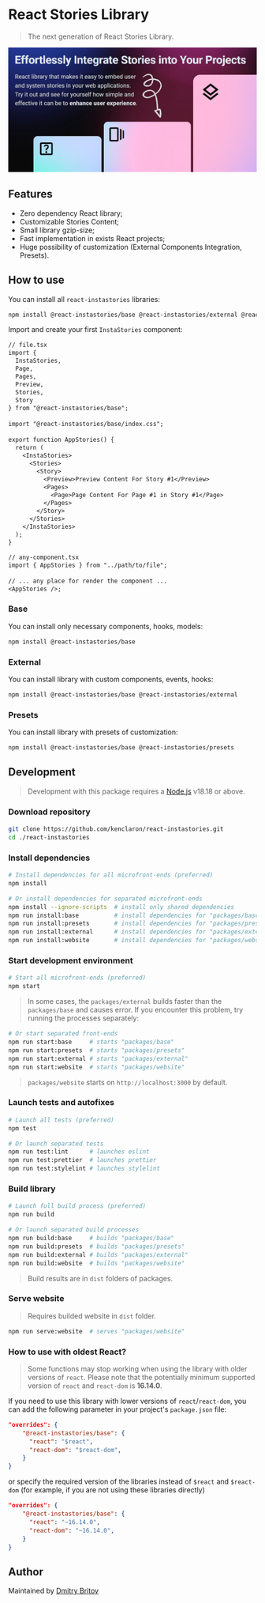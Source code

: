 # React Stories Library

> The next generation of React Stories Library.

![Effortlessly Integrate Stories into Your Projects. React library that makes it easy to embed user and system stories in your web applications. Try it out and see for yourself how simple and effective it can be to enhance user experience.](./.docs/preview.jpg)

## Features

- Zero dependency React library;
- Customizable Stories Content;
- Small library gzip-size;
- Fast implementation in exists React projects;
- Huge possibility of customization (External Components Integration, Presets).

## How to use

You can install all `react-instastories` libraries:

```bash
npm install @react-instastories/base @react-instastories/external @react-instastories/presets
```

Import and create your first `InstaStories` component:

```tsx
// file.tsx
import {
  InstaStories,
  Page,
  Pages,
  Preview,
  Stories,
  Story
} from "@react-instastories/base";

import "@react-instastories/base/index.css";

export function AppStories() {
  return (
    <InstaStories>
      <Stories>
        <Story>
          <Preview>Preview Content For Story #1</Preview>
          <Pages>
            <Page>Page Content For Page #1 in Story #1</Page>
          </Pages>
        </Story>
      </Stories>
    </InstaStories>
  );
}
```

```tsx
// any-component.tsx
import { AppStories } from "../path/to/file";

// ... any place for render the component ...
<AppStories />;
```

### Base

You can install only necessary components, hooks, models:

```bash
npm install @react-instastories/base
```

### External

You can install library with custom components, events, hooks:

```bash
npm install @react-instastories/base @react-instastories/external
```

### Presets

You can install library with presets of customization:

```bash
npm install @react-instastories/base @react-instastories/presets
```

## Development

> Development with this package requires a [Node.js](https://nodejs.org/) v18.18 or above.

### Download repository

```bash
git clone https://github.com/kenclaron/react-instastories.git
cd ./react-instastories
```

### Install dependencies

```bash
# Install dependencies for all microfront-ends (preferred)
npm install
```

```bash
# Or install dependencies for separated microfront-ends
npm install --ignore-scripts  # install only shared dependencies
npm run install:base          # install dependencies for "packages/base"
npm run install:presets       # install dependencies for "packages/presets"
npm run install:external      # install dependencies for "packages/external"
npm run install:website       # install dependencies for "packages/website"
```

### Start development environment

```bash
# Start all microfront-ends (preferred)
npm start
```

> In some cases, the `packages/external` builds faster than the `packages/base` and causes error. If you encounter this problem, try running the processes separately:

```bash
# Or start separated front-ends
npm run start:base     # starts "packages/base"
npm run start:presets  # starts "packages/presets"
npm run start:external # starts "packages/external"
npm run start:website  # starts "packages/website"
```

> `packages/website` starts on `http://localhost:3000` by default.

### Launch tests and autofixes

```bash
# Launch all tests (preferred)
npm test
```

```bash
# Or launch separated tests
npm run test:lint      # launches eslint
npm run test:prettier  # launches prettier
npm run test:stylelint # launches stylelint
```

### Build library

```bash
# Launch full build process (preferred)
npm run build
```

```bash
# Or launch separated build processes
npm run build:base     # builds "packages/base"
npm run build:presets  # builds "packages/presets"
npm run build:external # builds "packages/external"
npm run build:website  # builds "packages/website"
```

> Build results are in `dist` folders of packages.

### Serve website

> Requires builded website in `dist` folder.

```bash
npm run serve:website  # serves "packages/website"
```

### How to use with oldest React?

> Some functions may stop working when using the library with older versions of `react`. Please note that the potentially minimum supported version of `react` and `react-dom` is **16.14.0**.

If you need to use this library with lower versions of `react`/`react-dom`, you can add the following parameter in your project's `package.json` file:

```json
"overrides": {
    "@react-instastories/base": {
      "react": "$react",
      "react-dom": "$react-dom",
    }
}
```

or specify the required version of the libraries instead of `$react` and `$react-dom` (for example, if you are not using these libraries directly)

```json
"overrides": {
    "@react-instastories/base": {
      "react": "~16.14.0",
      "react-dom": "~16.14.0",
    }
}
```

## Author

Maintained by [Dmitry Britov](https://github.com/kenclaron)
